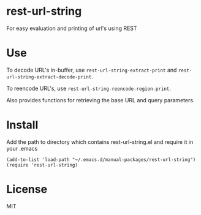 rest-url-string
===============

For easy evaluation and printing of url's using REST

Use
===============

To decode URL's in-buffer, use ```rest-url-string-extract-print``` and ```rest-url-string-extract-decode-print```.

To reencode URL's, use ```rest-url-string-reencode-region-print```.

Also provides functions for retrieving the base URL and query parameters. 

Install
===============

Add the path to directory which contains rest-url-string.el and require it in your .emacs
```
(add-to-list 'load-path "~/.emacs.d/manual-packages/rest-url-string")
(require 'rest-url-string)
```

License
===============

MIT
